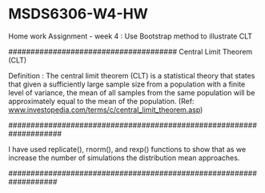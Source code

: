 # MSDS6306-W4-HW
Home work Assignment - week 4 : Use Bootstrap method to illustrate CLT 

######################################
Central Limit Theorem (CLT)

Definition :
The central limit theorem (CLT) is a statistical theory that states 
that given a sufficiently large sample size from a population with 
a finite level of variance, the mean of all samples from the same 
population will be approximately equal to the mean of the population.
(Ref: www.investopedia.com/terms/c/central_limit_theorem.asp)

####################################################################

I have used replicate(), rnorm(), and rexp() functions to show that 
as we increase the number of simulations the distribution mean 
approaches.  


###################################################################